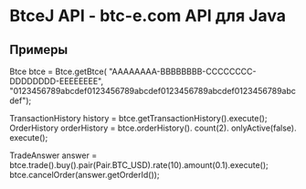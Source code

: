 BtceJ API - btc-e.com API для Java
==================================

Примеры
-------

Btce btce = Btce.getBtce(
  "AAAAAAAA-BBBBBBBB-CCCCCCCC-DDDDDDDD-EEEEEEEE",
  "0123456789abcdef0123456789abcdef0123456789abcdef0123456789abcdef");

TransactionHistory history = btce.getTransactionHistory().execute();
OrderHistory orderHistory = btce.orderHistory().
               count(2).
               onlyActive(false).
               execute();

TradeAnswer answer = btce.trade().buy().pair(Pair.BTC_USD).rate(10).amount(0.1).execute();
btce.cancelOrder(answer.getOrderId());
